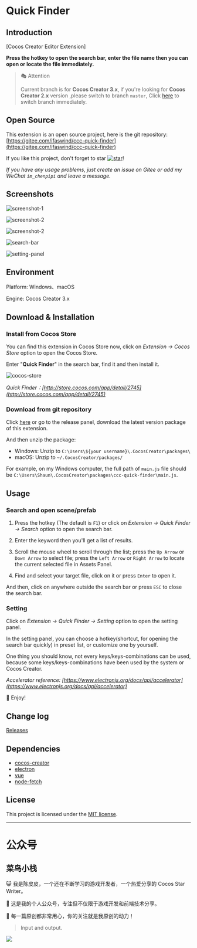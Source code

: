 # Quick Finder

## Introduction

[Cocos Creator Editor Extension]

**Press the hotkey to open the search bar, enter the file name then you can open or locate the file immediately.**

> 🎭 Attention
>
> Current branch is for **Cocos Creator 3.x**, if you're looking for **Cocos Creator 2.x** version ,please switch to branch `master`, Click [here](https://gitee.com/ifaswind/ccc-quick-finder/tree/master/) to switch branch immediately.



## Open Source

This extension is an open source project, here is the git repository: [https://gitee.com/ifaswind/ccc-quick-finder](https://gitee.com/ifaswind/ccc-quick-finder)

If you like this project, don't forget to star [![star](https://gitee.com/ifaswind/ccc-quick-finder/badge/star.svg?theme=dark)](https://gitee.com/ifaswind/ccc-quick-finder/stargazers)!

*If you have any usage problems, just create an issue on Gitee or add my WeChat `im_chenpipi` and leave a message.*



## Screenshots

![screenshot-1](https://gitee.com/ifaswind/image-storage/raw/master/repositories/ccc-quick-finder/screenshot-1.png)

![screenshot-2](https://gitee.com/ifaswind/image-storage/raw/master/repositories/ccc-quick-finder/screenshot-2.png)

![screenshot-2](https://gitee.com/ifaswind/image-storage/raw/master/repositories/ccc-quick-finder/screenshot-3.png)

![search-bar](https://gitee.com/ifaswind/image-storage/raw/master/repositories/ccc-quick-finder/search-bar.png)

![setting-panel](https://gitee.com/ifaswind/image-storage/raw/master/repositories/ccc-quick-finder/setting-panel.png)



## Environment

Platform: Windows、macOS

Engine: Cocos Creator 3.x



## Download & Installation

### Install from Cocos Store

You can find this extension in Cocos Store now, click on *Extension -> Cocos Store* option to open the Cocos Store.

Enter "**Quick Finder**" in the search bar, find it and then install it.

![cocos-store](https://gitee.com/ifaswind/image-storage/raw/master/repositories/ccc-quick-finder/cocos-store.png)

*Quick Finder：[http://store.cocos.com/app/detail/2745](http://store.cocos.com/app/detail/2745)*



### Download from git repository

Click [here](https://gitee.com/ifaswind/ccc-quick-finder/releases) or go to the release panel, download the latest version package of this extension.

And then unzip the package:

- Windows: Unzip to `C:\Users\${your username}\.CocosCreator\packages\`
- macOS: Unzip to `~/.CocosCreator/packages/`

For example, on my Windows computer, the full path of `main.js` file should be `C:\Users\Shaun\.CocosCreator\packages\ccc-quick-finder\main.js`.



## Usage

### Search and open scene/prefab

1. Press the hotkey (The default is `F1`) or click on *Extension -> Quick Finder -> Search* option to open the search bar.

2. Enter the keyword then you'll get a list of results.

3. Scroll the mouse wheel to scroll through the list; press the `Up Arrow` or `Down Arrow` to select file; press the `Left Arrow` or `Right Arrow` to locate the current selected file in Assets Panel.

4. Find and select your target file, click on it or press `Enter` to open it.

And then, click on anywhere outside the search bar or press `ESC` to close the search bar.



### Setting

Click on *Extension -> Quick Finder -> Setting* option to open the setting panel.

In the setting panel, you can choose a hotkey(shortcut, for opening the search bar quickly) in preset list, or customize one by yourself.

One thing you should know, not every keys/keys-combinations can be used, because some keys/keys-combinations have been used by the system or Cocos Creator.

*Accelerator reference: [https://www.electronjs.org/docs/api/accelerator](https://www.electronjs.org/docs/api/accelerator)*

🥳 Enjoy!



## Change log

[Releases](https://gitee.com/ifaswind/ccc-quick-finder/releases)



## Dependencies

- [cocos-creator](https://github.com/cocos-creator)
- [electron](https://github.com/electron/electron)
- [vue](https://github.com/vuejs/vue)
- [node-fetch](https://github.com/node-fetch/node-fetch)



## License

This project is licensed under the [MIT license](https://opensource.org/licenses/MIT).



---



# 公众号

## 菜鸟小栈

😺 我是陈皮皮，一个还在不断学习的游戏开发者，一个热爱分享的 Cocos Star Writer。

🎨 这是我的个人公众号，专注但不仅限于游戏开发和前端技术分享。

💖 每一篇原创都非常用心，你的关注就是我原创的动力！

> Input and output.

![](https://gitee.com/ifaswind/image-storage/raw/master/weixin/official-account.png)